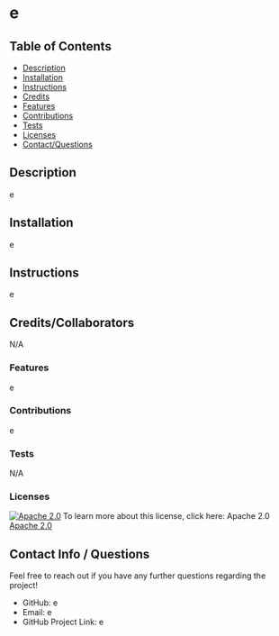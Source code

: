 
  # e


  ## Table of Contents
  * [Description](#description)
  * [Installation](#installation)
  * [Instructions](#instructions)
  * [Credits](#credits)
  * [Features](#features)
  * [Contributions](#contribute)
  * [Tests](#tests)
  * [Licenses](#license)
  * [Contact/Questions](#github)

  ## Description
  e

  ## Installation
  e

  ## Instructions
  e

  ## Credits/Collaborators
  N/A

  ### Features
  e

  ### Contributions
  e

  ### Tests
  N/A

  ### Licenses
  [![Apache 2.0](https://img.shields.io/badge/License-Apache%202.0-blue)](https://opensource.org/licenses/Apache-2.0)
  To learn more about this license, click here: Apache 2.0
  [Apache 2.0](https://opensource.org/licenses/Apache-2.0)

  ## Contact Info / Questions
  Feel free to reach out if you have any further questions regarding the project!
  - GitHub: e
  - Email: e
  - GitHub Project Link: e
  